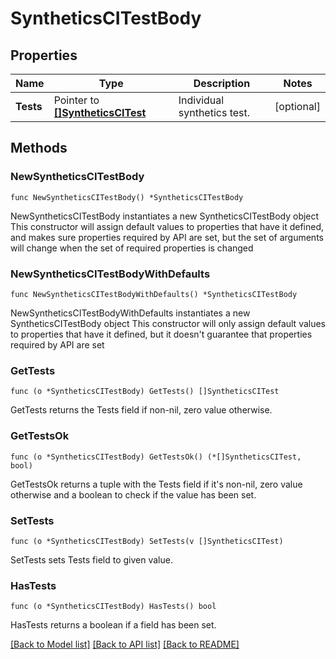 # SyntheticsCITestBody

## Properties

Name | Type | Description | Notes
------------ | ------------- | ------------- | -------------
**Tests** | Pointer to [**[]SyntheticsCITest**](SyntheticsCITest.md) | Individual synthetics test. | [optional] 

## Methods

### NewSyntheticsCITestBody

`func NewSyntheticsCITestBody() *SyntheticsCITestBody`

NewSyntheticsCITestBody instantiates a new SyntheticsCITestBody object
This constructor will assign default values to properties that have it defined,
and makes sure properties required by API are set, but the set of arguments
will change when the set of required properties is changed

### NewSyntheticsCITestBodyWithDefaults

`func NewSyntheticsCITestBodyWithDefaults() *SyntheticsCITestBody`

NewSyntheticsCITestBodyWithDefaults instantiates a new SyntheticsCITestBody object
This constructor will only assign default values to properties that have it defined,
but it doesn't guarantee that properties required by API are set

### GetTests

`func (o *SyntheticsCITestBody) GetTests() []SyntheticsCITest`

GetTests returns the Tests field if non-nil, zero value otherwise.

### GetTestsOk

`func (o *SyntheticsCITestBody) GetTestsOk() (*[]SyntheticsCITest, bool)`

GetTestsOk returns a tuple with the Tests field if it's non-nil, zero value otherwise
and a boolean to check if the value has been set.

### SetTests

`func (o *SyntheticsCITestBody) SetTests(v []SyntheticsCITest)`

SetTests sets Tests field to given value.

### HasTests

`func (o *SyntheticsCITestBody) HasTests() bool`

HasTests returns a boolean if a field has been set.


[[Back to Model list]](../README.md#documentation-for-models) [[Back to API list]](../README.md#documentation-for-api-endpoints) [[Back to README]](../README.md)


